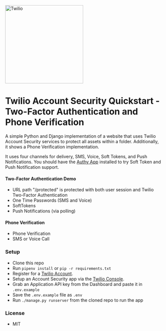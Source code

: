 <a href="https://www.twilio.com">
  <img src="https://static0.twilio.com/marketing/bundles/marketing/img/logos/wordmark-red.svg" alt="Twilio" width="250" />
</a>

# Twilio Account Security Quickstart - Two-Factor Authentication and Phone Verification

A simple Python and Django implementation of a website that uses Twilio Account Security services to protect all assets within a folder. Additionally, it shows a Phone Verification implementation.

It uses four channels for delivery, SMS, Voice, Soft Tokens, and Push Notifications. You should have the [Authy App](https://authy.com/download/) installed to try Soft Token and Push Notification support.

#### Two-Factor Authentication Demo
- URL path "/protected" is protected with both user session and Twilio Two-Factor Authentication
- One Time Passwords (SMS and Voice)
- SoftTokens
- Push Notifications (via polling)

#### Phone Verification
- Phone Verification
- SMS or Voice Call

### Setup
- Clone this repo
- Run `pipenv install` or `pip -r requirements.txt`
- Register for a [Twilio Account](https://www.twilio.com/).
- Setup an Account Security app via the [Twilio Console](https://twilio.com/console).
- Grab an Application API key from the Dashboard and paste it in `.env.example`
- Save the `.env.example` file as `.env`
- Run `./manage.py runserver` from the cloned repo to run the app

### License
- MIT
